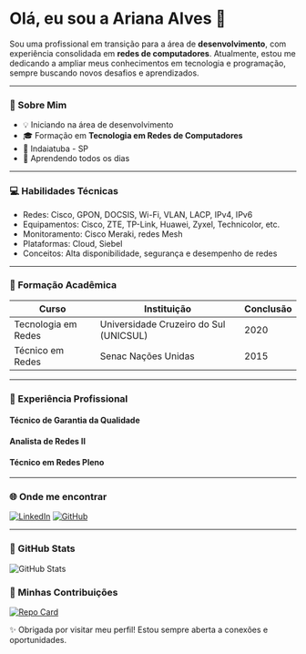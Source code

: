 # Olá, eu sou a Ariana Alves 👋

Sou uma profissional em transição para a área de **desenvolvimento**, com experiência consolidada em **redes de computadores**. Atualmente, estou me dedicando a ampliar meus conhecimentos em tecnologia e programação, sempre buscando novos desafios e aprendizados.

---

### 🚀 Sobre Mim

- 💡 Iniciando na área de desenvolvimento
- 🎓 Formação em **Tecnologia em Redes de Computadores**
- 📍 Indaiatuba - SP
- 🌱 Aprendendo todos os dias

---

### 💻 Habilidades Técnicas

- Redes: Cisco, GPON, DOCSIS, Wi-Fi, VLAN, LACP, IPv4, IPv6
- Equipamentos: Cisco, ZTE, TP-Link, Huawei, Zyxel, Technicolor, etc.
- Monitoramento: Cisco Meraki, redes Mesh
- Plataformas: Cloud, Siebel
- Conceitos: Alta disponibilidade, segurança e desempenho de redes

---

### 🧠 Formação Acadêmica

| Curso                          | Instituição                        | Conclusão |
|-------------------------------|------------------------------------|-----------|
| Tecnologia em Redes           | Universidade Cruzeiro do Sul (UNICSUL) | 2020      |
| Técnico em Redes              | Senac Nações Unidas                | 2015      |

---
### 🧩 Experiência Profissional

#### Técnico de Garantia da Qualidade  
#### Analista de Redes II 
#### Técnico em Redes Pleno
---

### 🌐 Onde me encontrar 

[![LinkedIn](https://img.shields.io/badge/LinkedIn-0077B5?style=for-the-badge&logo=linkedin)](https://www.linkedin.com/in/arianavelascoalves/)
[![GitHub](https://img.shields.io/badge/GitHub-100000?style=for-the-badge&logo=github)](https://github.com/ArianaAlves)

---
### 🚀 GitHub Stats

![GitHub Stats](https://github-readme-stats.vercel.app/api?username=ArianaAlves&theme=blueberry&hide_title=true&)



### 🌟 Minhas Contribuições

[![Repo Card](https://github-readme-stats.vercel.app/api/pin/?username=ArianaAlves&repo=dio-lab-open-source&theme=blueberry)](https://github.com/ArianaAlves/dio-lab-open-source)


✨ Obrigada por visitar meu perfil! Estou sempre aberta a conexões e oportunidades.

